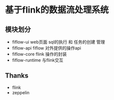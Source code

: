 # 基于flink的数据流处理系统


## 模块划分
- fiflow-ui      web页面 sql的执行 和 任务的创建 管理
- fiflow-api     fiflow 对外提供的操作api 
- fiflow-core    flink 操作的封装
- fiflow-runtime 与flink交互 

## Thanks 
- flink 
- zeppelin 
